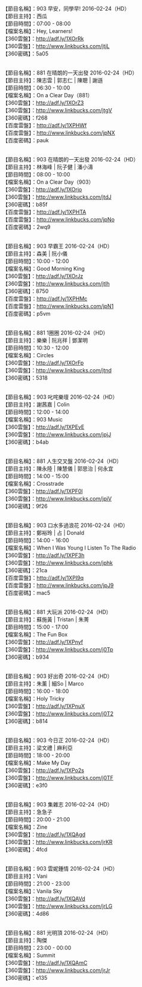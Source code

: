<br>【節目名稱】：903 早安，同學早! 2016-02-24（HD）
<br>【節目主持】：西瓜
<br>【節目時間】：07:00 - 08:00
<br>【檔案名稱】：Hey, Learners!
<br>【360雲盤】：http://adf.ly/1XOrRk
<br>【360雲盤】：http://www.linkbucks.com/jtjL
<br>【360密碼】：5a05

<br>【節目名稱】：881 在晴朗的一天出發 2016-02-24（HD）
<br>【節目主持】：陳志雲 | 郭志仁 | 陳聰 | 謝遜
<br>【節目時間】：06:30 - 10:00
<br>【檔案名稱】：On a Clear Day（881）
<br>【360雲盤】：http://adf.ly/1XOrZ3
<br>【360雲盤】：http://www.linkbucks.com/jtgV
<br>【360密碼】：f268
<br>【百度雲盤】：http://adf.ly/1XPHWf
<br>【百度雲盤】：http://www.linkbucks.com/jpNX
<br>【百度密碼】：pauk

<br>【節目名稱】：903 在晴朗的一天出發 2016-02-24（HD）
<br>【節目主持】：林海峰 | 阮子健 | 潘小濤
<br>【節目時間】：08:00 - 10:00
<br>【檔案名稱】：On a Clear Day（903）
<br>【360雲盤】：http://adf.ly/1XOrjo
<br>【360雲盤】：http://www.linkbucks.com/jtdJ
<br>【360密碼】：b85f
<br>【百度雲盤】：http://adf.ly/1XPHTA
<br>【百度雲盤】：http://www.linkbucks.com/jpNo
<br>【百度密碼】：2wq9

<br>【節目名稱】：903 早霸王 2016-02-24（HD）
<br>【節目主持】：森美 | 阮小儀
<br>【節目時間】：10:00 - 12:00
<br>【檔案名稱】：Good Morning King
<br>【360雲盤】：http://adf.ly/1XOrJz
<br>【360雲盤】：http://www.linkbucks.com/jtlh
<br>【360密碼】：8750
<br>【百度雲盤】：http://adf.ly/1XPHMc
<br>【百度雲盤】：http://www.linkbucks.com/jpN1
<br>【百度密碼】：p5vm

<br>【節目名稱】：881 1圈圈 2016-02-24（HD）
<br>【節目主持】：樂樂 | 阮兆祥 | 鄧潔明
<br>【節目時間】：10:30 - 12:00
<br>【檔案名稱】：Circles
<br>【360雲盤】：http://adf.ly/1XOrFp
<br>【360雲盤】：http://www.linkbucks.com/jtnd
<br>【360密碼】：5318

<br>【節目名稱】：903 叱咤樂壇 2016-02-24（HD）
<br>【節目主持】：謝茜嘉 | Colin
<br>【節目時間】：12:00 - 14:00
<br>【檔案名稱】：903 Music
<br>【360雲盤】：http://adf.ly/1XPEvE
<br>【360雲盤】：http://www.linkbucks.com/jpjJ
<br>【360密碼】：b4ab

<br>【節目名稱】：881 人生交叉盤 2016-02-24（HD）
<br>【節目主持】：陳永陸 | 陳慧儀 | 郭思治 | 何永宜
<br>【節目時間】：14:00 - 15:00
<br>【檔案名稱】：Crosstrade
<br>【360雲盤】：http://adf.ly/1XPF0l
<br>【360雲盤】：http://www.linkbucks.com/jpiV
<br>【360密碼】：9f26

<br>【節目名稱】：903 口水多過浪花 2016-02-24（HD）
<br>【節目主持】：鄭裕玲 | 占 | Donald
<br>【節目時間】：14:00 - 16:00
<br>【檔案名稱】：When I Was Young I Listen To The Radio
<br>【360雲盤】：http://adf.ly/1XPF3h
<br>【360雲盤】：http://www.linkbucks.com/jphk
<br>【360密碼】：21ca
<br>【百度雲盤】：http://adf.ly/1XPI9q
<br>【百度雲盤】：http://www.linkbucks.com/jpJ9
<br>【百度密碼】：mac5

<br>【節目名稱】：881 大玩派 2016-02-24（HD）
<br>【節目主持】：蘇施黃 | Tristan | 朱菁
<br>【節目時間】：15:00 - 17:00
<br>【檔案名稱】：The Fun Box
<br>【360雲盤】：http://adf.ly/1XPnyf
<br>【360雲盤】：http://www.linkbucks.com/j0Tp
<br>【360密碼】：b934

<br>【節目名稱】：903 好出奇 2016-02-24（HD）
<br>【節目主持】：朱薰 | 細So | Marco
<br>【節目時間】：16:00 - 18:00
<br>【檔案名稱】：Holy Tricky
<br>【360雲盤】：http://adf.ly/1XPnuX
<br>【360雲盤】：http://www.linkbucks.com/j0T2
<br>【360密碼】：b814

<br>【節目名稱】：903 今日正 2016-02-24（HD）
<br>【節目主持】：梁文禮 | 麻利亞
<br>【節目時間】：18:00 - 20:00
<br>【檔案名稱】：Make My Day
<br>【360雲盤】：http://adf.ly/1XPo2s
<br>【360雲盤】：http://www.linkbucks.com/j0TF
<br>【360密碼】：e3f0

<br>【節目名稱】：903 集雜志 2016-02-24（HD）
<br>【節目主持】：急急子
<br>【節目時間】：20:00 - 21:00
<br>【檔案名稱】：Zine
<br>【360雲盤】：http://adf.ly/1XQAgd
<br>【360雲盤】：http://www.linkbucks.com/jrKR
<br>【360密碼】：4fcd

<br>【節目名稱】：903 雲妮鍾情 2016-02-24（HD）
<br>【節目主持】：Vani
<br>【節目時間】：21:00 - 23:00
<br>【檔案名稱】：Vanila Sky
<br>【360雲盤】：http://adf.ly/1XQAVd
<br>【360雲盤】：http://www.linkbucks.com/jrLG
<br>【360密碼】：4d86

<br>【節目名稱】：881 光明頂 2016-02-24（HD）
<br>【節目主持】：陶傑
<br>【節目時間】：23:00 - 00:00
<br>【檔案名稱】：Summit
<br>【360雲盤】：http://adf.ly/1XQAmC
<br>【360雲盤】：http://www.linkbucks.com/jrJr
<br>【360密碼】：e135
